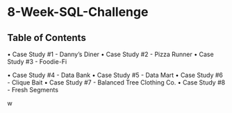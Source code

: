 # 8-Week-SQL-Challenge

## Table of Contents
•	Case Study #1 - Danny’s Diner
•	Case Study #2 - Pizza Runner
•	Case Study #3 - Foodie-Fi

•	Case Study #4 - Data Bank
•	Case Study #5 - Data Mart
•	Case Study #6 - Clique Bait
•	Case Study #7 - Balanced Tree Clothing Co.
•	Case Study #8 - Fresh Segments

w
